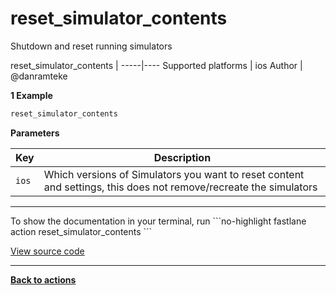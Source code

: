 # reset_simulator_contents


Shutdown and reset running simulators







reset_simulator_contents |
-----|----
Supported platforms | ios
Author | @danramteke



**1 Example**

```ruby
reset_simulator_contents
```





**Parameters**

Key | Description
----|------------
  `ios` | Which versions of Simulators you want to reset content and settings, this does not remove/recreate the simulators




<hr />
To show the documentation in your terminal, run
```no-highlight
fastlane action reset_simulator_contents
```

<a href="https://github.com/fastlane/fastlane/blob/master/fastlane/lib/fastlane/actions/reset_simulator_contents.rb" target="_blank">View source code</a>

<hr />

<a href="/actions"><b>Back to actions</b></a>

